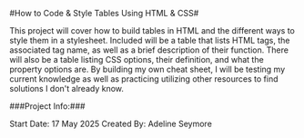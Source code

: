 #How to Code & Style Tables Using HTML & CSS#

This project will cover how to build tables in HTML and the different ways to style them in a stylesheet. Included will be a table that lists HTML tags, the associated tag name, as well as a brief description of their function. There will also be a table listing CSS options, their definition, and what the property options are. By building my own cheat sheet, I will be testing my current knowledge as well as practicing utilizing other resources to find solutions I don't already know.

###Project Info:###

Start Date: 17 May 2025
Created By: Adeline Seymore 